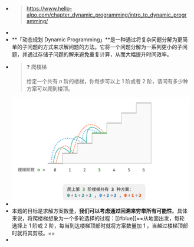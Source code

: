 - > https://www.hello-algo.com/chapter_dynamic_programming/intro_to_dynamic_programming/
-
- **「动态规划 Dynamic Programming」**是一种通过将复杂问题分解为更简单的子问题的方式来求解问题的方法。它将一个问题分解为一系列更小的子问题，并通过存储子问题的解来避免重复计算，从而大幅提升时间效率。
- > ❓ 爬楼梯
  >
  > 给定一个共有 $n$ 阶的楼梯，你每步可以上 1 阶或者 2 阶，请问有多少种方案可以爬到楼顶。
- ![image.png](../assets/image_1689154160717_0.png)
- 本题的目标是求解方案数量，**我们可以考虑通过回溯来穷举所有可能性**。具体来说，将爬楼梯想象为一个多轮选择的过程：[[#blue]]==从地面出发，每轮选择上 1 阶或 2 阶，每当到达楼梯顶部时就将方案数量加 1 ，当越过楼梯顶部时就将其剪枝。==
-